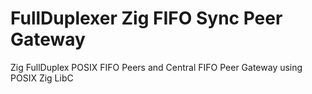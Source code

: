 # FullDuplexer Zig FIFO Sync Peer Gateway
Zig FullDuplex POSIX FIFO Peers and Central FIFO Peer Gateway using POSIX Zig LibC
